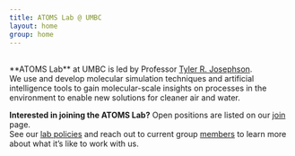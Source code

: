 ```yaml
---
title: ATOMS Lab @ UMBC
layout: home
group: home
---
```

<br>
**ATOMS Lab** at UMBC is led by Professor <a target="_blank" href="https://cbee.umbc.edu/josephson/">Tyler R. Josephson</a>. <br>
We use and develop molecular simulation techniques and artificial intelligence tools to gain molecular-scale insights on processes in the environment to enable new solutions for cleaner air and water.

**Interested in joining the ATOMS Lab?**
Open positions are listed on our <a target="_blank" href="{{ site.url }}/join"> join</a> page. <br>
See our <a target="_blank" href="/static/docs/ATOMS_Lab_Policies.pdf">lab policies</a> and 
reach out to current group <a target="_blank" href="{{ site.url }}/members"> members</a> to learn more about what it’s like to work with us.


